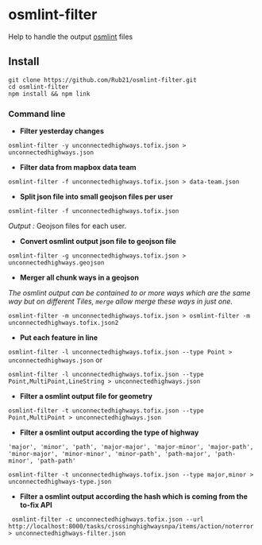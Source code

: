 # osmlint-filter

Help to handle the output [osmlint](https://github.com/osmlab/osmlint) files

## Install

```
git clone https://github.com/Rub21/osmlint-filter.git
cd osmlint-filter
npm install && npm link

```

### Command line

- **Filter yesterday changes**

`osmlint-filter -y unconnectedhighways.tofix.json > unconnectedhighways.json`

- **Filter data from mapbox data team**

`osmlint-filter -f unconnectedhighways.tofix.json > data-team.json`

- **Split json file into small geojson files per user**

`osmlint-filter -f unconnectedhighways.tofix.json`

*Output :* Geojson files for each user. 

- **Convert osmlint output json file to geojson file**

`osmlint-filter -g unconnectedhighways.tofix.json > unconnectedhighways.geojson`

- **Merger all chunk ways in a geojson**


*The osmlint output can be contained to or more ways which are the same way but on different Tiles,  `merge` allow merge these ways in just one.*


`osmlint-filter -m unconnectedhighways.tofix.json > osmlint-filter -m unconnectedhighways.tofix.json2`

- **Put each feature in line**

`osmlint-filter -l unconnectedhighways.tofix.json --type Point > unconnectedhighways.json` 
or

`osmlint-filter -l unconnectedhighways.tofix.json --type Point,MultiPoint,LineString > unconnectedhighways.json`


- **Filter a osmlint output file for geometry**

`osmlint-filter -t unconnectedhighways.tofix.json --type Point,MultiPoint > unconnectedhighways.json`


- **Filter a osmlint output according the type of highway**

```
'major', 'minor', 'path', 'major-major', 'major-minor', 'major-path', 'minor-major', 'minor-minor', 'minor-path', 'path-major', 'path-minor', 'path-path'
```

`osmlint-filter -t unconnectedhighways.tofix.json --type major,minor > unconnectedhighways-type.json`


- **Filter a osmlint output according the hash which is coming from the to-fix API**


`
osmlint-filter -c unconnectedhighways.tofix.json --url http://localhost:8000/tasks/crossinghighwaysnpa/items/action/noterror > unconnectedhighways-filter.json`
